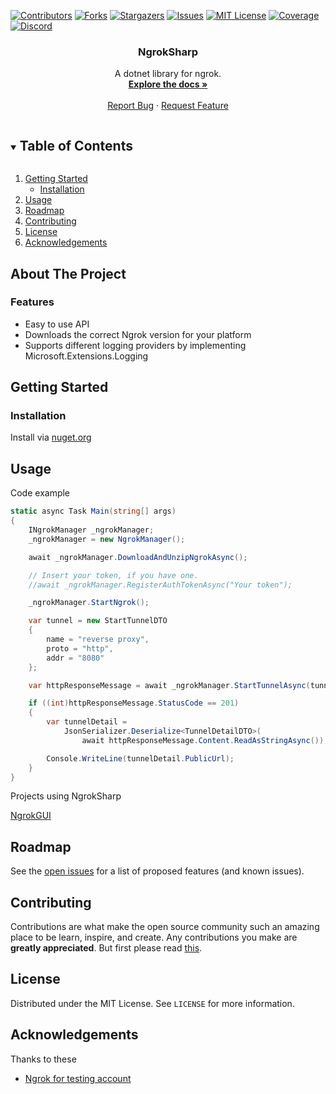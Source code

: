 [![Contributors][contributors-shield]][contributors-url]
[![Forks][forks-shield]][forks-url]
[![Stargazers][stars-shield]][stars-url]
[![Issues][issues-shield]][issues-url]
[![MIT License][license-shield]][license-url]
[![Coverage][coverage-shield]][coverage-url]
[![Discord][discord-shield]][discord-url]



<!-- PROJECT LOGO 
<br />
<p align="center">
  <a href="https://github.com/entvex/NgrokSharp">
    <img src="images/logo.png" alt="Logo" width="80" height="80">
  </a>
-->
<h3 align="center">NgrokSharp</h3>

  <p align="center">
    A dotnet library for ngrok.
    <br />
    <a href="https://entvex.github.io/NgrokSharp"><strong>Explore the docs »</strong></a>
    <br />
    <br />
    <a href="https://github.com/entvex/NgrokSharp/issues">Report Bug</a>
    ·
    <a href="https://github.com/entvex/NgrokSharp/issues">Request Feature</a>
  </p>
</p>

<!-- TABLE OF CONTENTS -->
<details open="open">
  <summary><h2 style="display: inline-block">Table of Contents</h2></summary>
  <ol>
<!-- 
    <li>
      <a href="#about-the-project">About The Project</a>
      <ul>
        <li><a href="#built-with">Built With</a></li>
      </ul>
    </li>
-->
    <li>
      <a href="#getting-started">Getting Started</a>
      <ul>
        <li><a href="#installation">Installation</a></li>
      </ul>
    </li>
    <li><a href="#usage">Usage</a></li>
    <li><a href="#roadmap">Roadmap</a></li>
    <li><a href="#contributing">Contributing</a></li>
    <li><a href="#license">License</a></li>
    <li><a href="#acknowledgements">Acknowledgements</a></li>
  </ol>
</details>

<!-- ABOUT THE PROJECT -->
## About The Project

### Features

* Easy to use API
* Downloads the correct Ngrok version for your platform
* Supports different logging providers by implementing Microsoft.Extensions.Logging

<!-- GETTING STARTED -->
## Getting Started

### Installation

Install via [nuget.org](https://www.nuget.org/packages/NgrokSharp/)

<!-- USAGE EXAMPLES -->
## Usage

Code example
```csharp
static async Task Main(string[] args)
{
    INgrokManager _ngrokManager;
    _ngrokManager = new NgrokManager();

    await _ngrokManager.DownloadAndUnzipNgrokAsync();

    // Insert your token, if you have one.
    //await _ngrokManager.RegisterAuthTokenAsync("Your token");

    _ngrokManager.StartNgrok();

    var tunnel = new StartTunnelDTO
    {
        name = "reverse proxy",
        proto = "http",
        addr = "8080"
    };

    var httpResponseMessage = await _ngrokManager.StartTunnelAsync(tunnel);

    if ((int)httpResponseMessage.StatusCode == 201)
    {
        var tunnelDetail =
            JsonSerializer.Deserialize<TunnelDetailDTO>(
                await httpResponseMessage.Content.ReadAsStringAsync());

        Console.WriteLine(tunnelDetail.PublicUrl);
    }
}
```

Projects using NgrokSharp

[NgrokGUI](https://github.com/entvex/NgrokGUI)

<!-- ROADMAP -->
## Roadmap

See the [open issues](https://github.com/entvex/NgrokSharp/issues) for a list of proposed features (and known issues).

<!-- CONTRIBUTING -->
## Contributing

Contributions are what make the open source community such an amazing place to be learn, inspire, and create. Any contributions you make are **greatly appreciated**. But first please read [this](https://github.com/entvex/NgrokSharp/blob/master/CONTRIBUTING.md).

<!-- LICENSE -->
## License

Distributed under the MIT License. See `LICENSE` for more information.

<!-- ACKNOWLEDGEMENTS -->
## Acknowledgements
Thanks to these
* [Ngrok for testing account](https://ngrok.com/)

<!-- MARKDOWN LINKS & IMAGES -->
<!-- https://www.markdownguide.org/basic-syntax/#reference-style-links -->
[contributors-shield]: https://img.shields.io/github/contributors/entvex/NgrokSharp.svg?style=for-the-badge
[contributors-url]: https://github.com/entvex/NgrokSharp/graphs/contributors
[forks-shield]: https://img.shields.io/github/forks/entvex/NgrokSharp.svg?style=for-the-badge
[forks-url]: https://github.com/entvex/NgrokSharp/network/members
[stars-shield]: https://img.shields.io/github/stars/entvex/NgrokSharp.svg?style=for-the-badge
[stars-url]: https://github.com/entvex/NgrokSharp/stargazers
[issues-shield]: https://img.shields.io/github/issues/entvex/NgrokSharp.svg?style=for-the-badge
[issues-url]: https://github.com/entvex/NgrokSharp/issues
[license-shield]: https://img.shields.io/github/license/entvex/NgrokSharp.svg?style=for-the-badge
[license-url]: https://github.com/entvex/repo/blob/master/LICENSE.txt
[coverage-shield]: https://img.shields.io/codecov/c/github/entvex/NgrokSharp/master?style=for-the-badge
[coverage-url]: https://app.codecov.io/gh/entvex/NgrokSharp
[discord-shield]: https://img.shields.io/discord/865308817172725770?style=for-the-badge
[discord-url]: https://discord.gg/T3sarz6k5a
